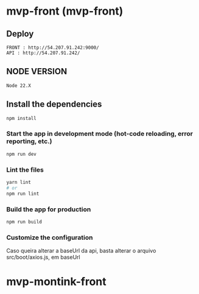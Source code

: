 # mvp-front (mvp-front)

## Deploy
    
    FRONT : http://54.207.91.242:9000/
    API : http://54.207.91.242/

## NODE VERSION

    Node 22.X

## Install the dependencies
```bash
npm install
```

### Start the app in development mode (hot-code reloading, error reporting, etc.)
```bash
npm run dev
```


### Lint the files
```bash
yarn lint
# or
npm run lint
```


### Build the app for production
```bash
npm run build
```

### Customize the configuration
Caso queira alterar a baseUrl da api, basta alterar o arquivo src/boot/axios.js, em baseUrl
# mvp-montink-front
